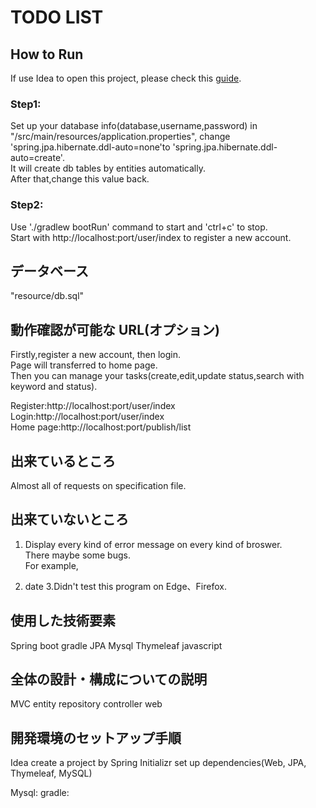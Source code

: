 # TODO LIST

## How to Run 
If use Idea to open this project, please check this [guide](https://spring.io/guides/gs/intellij-idea/).</br>
### Step1: 
Set up your database info(database,username,password) in "/src/main/resources/application.properties", change 'spring.jpa.hibernate.ddl-auto=none'to 'spring.jpa.hibernate.ddl-auto=create'.</br>
It will create db tables by entities automatically. </br>
After that,change this value back.
### Step2:
Use './gradlew bootRun' command to start and 'ctrl+c' to stop.</br>
Start with http://localhost:port/user/index to register a new account.

## データベース
"resource/db.sql"

## 動作確認が可能な URL(オプション)
Firstly,register a new account, then login.</br>
Page will transferred to home page.</br>
Then you can manage your tasks(create,edit,update status,search with keyword and status).</br>

Register:http://localhost:port/user/index</br>
Login:http://localhost:port/user/index</br>
Home page:http://localhost:port/publish/list</br>

## 出来ているところ
Almost all of requests on specification file.

## 出来ていないところ
1. Display every kind of error message on every kind of broswer.</br>
There maybe some bugs.</br>
For example,

2. date
3.Didn't test this program on Edge、Firefox.</br>

## 使用した技術要素
Spring boot
gradle
JPA
Mysql
Thymeleaf
javascript

## 全体の設計・構成についての説明 
MVC
entity
repository
controller
web

## 開発環境のセットアップ手順
Idea
create a project by Spring Initializr
set up dependencies(Web, JPA, Thymeleaf, MySQL)

Mysql:
gradle:



